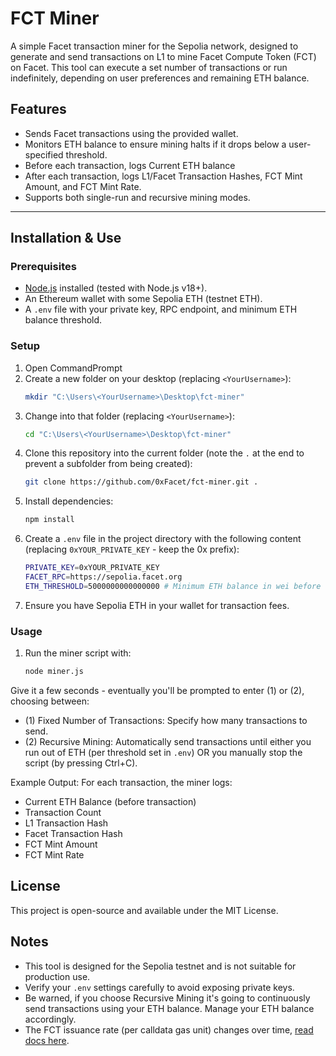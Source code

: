# FCT Miner

A simple Facet transaction miner for the Sepolia network, designed to generate and send transactions on L1 to mine Facet Compute Token (FCT) on Facet. This tool can execute a set number of transactions or run indefinitely, depending on user preferences and remaining ETH balance.

## Features

- Sends Facet transactions using the provided wallet.
- Monitors ETH balance to ensure mining halts if it drops below a user-specified threshold.
- Before each transaction, logs Current ETH balance
- After each transaction, logs L1/Facet Transaction Hashes, FCT Mint Amount, and FCT Mint Rate.
- Supports both single-run and recursive mining modes.

---

## Installation & Use

### Prerequisites

- [Node.js](https://nodejs.org) installed (tested with Node.js v18+).
- An Ethereum wallet with some Sepolia ETH (testnet ETH).
- A `.env` file with your private key, RPC endpoint, and minimum ETH balance threshold.

### Setup

1. Open CommandPrompt
2. Create a new folder on your desktop (replacing `<YourUsername>`):
   ```bash
   mkdir "C:\Users\<YourUsername>\Desktop\fct-miner"
3. Change into that folder (replacing `<YourUsername>`):
   ```bash
   cd "C:\Users\<YourUsername>\Desktop\fct-miner"
4. Clone this repository into the current folder (note the `.` at the end to prevent a subfolder from being created):
   ```bash
   git clone https://github.com/0xFacet/fct-miner.git .
5. Install dependencies:
   ```bash
   npm install
6. Create a `.env` file in the project directory with the following content (replacing `0xYOUR_PRIVATE_KEY` - keep the 0x prefix):
   ```bash
   PRIVATE_KEY=0xYOUR_PRIVATE_KEY
   FACET_RPC=https://sepolia.facet.org
   ETH_THRESHOLD=5000000000000000 # Minimum ETH balance in wei before stopping (example: 0.005 ETH)
7. Ensure you have Sepolia ETH in your wallet for transaction fees.

### Usage
1. Run the miner script with:
   ```bash
   node miner.js
Give it a few seconds - eventually you'll be prompted to enter (1) or (2), choosing between:
- (1) Fixed Number of Transactions: Specify how many transactions to send.
- (2) Recursive Mining: Automatically send transactions until either you run out of ETH (per threshold set in `.env`) OR you manually stop the script (by pressing Ctrl+C).

Example Output:
For each transaction, the miner logs:
- Current ETH Balance (before transaction)
- Transaction Count
- L1 Transaction Hash
- Facet Transaction Hash
- FCT Mint Amount
- FCT Mint Rate

## License
This project is open-source and available under the MIT License.

## Notes
- This tool is designed for the Sepolia testnet and is not suitable for production use.
- Verify your `.env` settings carefully to avoid exposing private keys.
- Be warned, if you choose Recursive Mining it's going to continuously send transactions using your ETH balance. Manage your ETH balance accordingly.
- The FCT issuance rate (per calldata gas unit) changes over time, [read docs here](https://docs.facet.org/3.-technical-details/facets-gas-mechanism).
